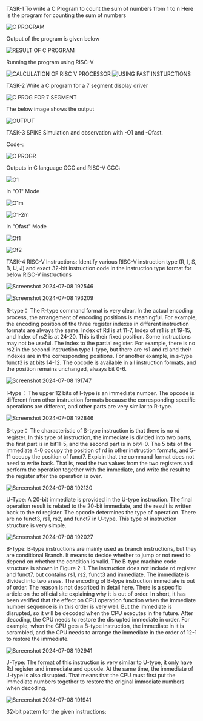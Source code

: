 TASK-1 
To write a C Program to count the sum of numbers from 1 to n
Here is the program for counting the sum of numbers

![C PROGRAM](https://github.com/kavithareddy1706/TASK-1/assets/173707290/0a146378-fa6a-4fd3-a664-de07930febaa)

Output of the program is given below

![RESULT OF C PROGRAM](https://github.com/kavithareddy1706/TASK-1/assets/173707290/6d02b966-a7ba-4778-86d4-95e8acbf2df7)

Running the program using RISC-V

![CALCULATION OF RISC V PROCESSOR](https://github.com/kavithareddy1706/TASK-1/assets/173707290/6851096b-57e3-4e27-ac75-b97c0bdc0b18)
![USING FAST INSTURCTIONS](https://github.com/kavithareddy1706/TASK-1/assets/173707290/d26e3533-153d-42f9-af78-c9f335e7e702)

TASK-2
Write a C program for a 7 segment display driver

![C PROG FOR 7 SEGMENT](https://github.com/kavithareddy1706/TASK-1/assets/173707290/a36bc53e-8019-4a9c-8758-3e3adcedf0a2)

The below image shows the output

![OUTPUT](https://github.com/kavithareddy1706/TASK-1/assets/173707290/a46c8944-1199-4e75-808e-b77004d54952)

TASK-3
SPIKE Simulation and observation with -O1 and -Ofast.

Code-:

![C PROGR](https://github.com/kavithareddy1706/TASK-1/assets/173707290/208da79d-7b41-4a11-af97-02d07c80a749)

Outputs in C language GCC and RISC-V GCC:

![O1](https://github.com/kavithareddy1706/TASK-1/assets/173707290/347dbd02-296c-4af2-bdfd-b6bbd17cbad0)

In "O1" Mode

![O1m](https://github.com/kavithareddy1706/TASK-1/assets/173707290/e9210af2-8531-431d-945d-8a878c9b8e58)

![O1-2m](https://github.com/kavithareddy1706/TASK-1/assets/173707290/bd227202-cbec-440b-8970-11a91025ed87)

In "Ofast" Mode

![Of1](https://github.com/kavithareddy1706/TASK-1/assets/173707290/801a492e-25cb-48b1-af0f-3083f04c6f5d)

![Of2](https://github.com/kavithareddy1706/TASK-1/assets/173707290/e2151f00-5754-4298-a5d8-6b9097bcc568)

TASK-4
RISC-V Instructions:
Identify various RISC-V instruction type (R, I, S, B, U, J) and exact 32-bit instruction code in the instruction type format for below RISC-V instructions 

![Screenshot 2024-07-08 192546](https://github.com/kavithareddy1706/TASK-1/assets/173707290/98e91c13-93f6-4b2c-94b2-cd12dafadd55)


![Screenshot 2024-07-08 193209](https://github.com/kavithareddy1706/TASK-1/assets/173707290/738647e4-4c75-4452-a57f-70d1827a03fe)

 
R-type：
The R-type command format is very clear. In the actual encoding process, the arrangement of encoding positions is meaningful. For example, the encoding position of the three register indexes in different instruction formats are always the same. Index of Rd is at 11-7, Index of rs1 is at 19-15, and Index of rs2 is at 24-20. This is their fixed position. Some instructions may not be useful. The index to the partial register. For example, there is no rs2 in the second instruction type I-type, but there are rs1 and rd and their indexes are in the corresponding positions. For another example, in s-type funct3 is at bits 14-12. The opcode is available in all instruction formats, and the position remains unchanged, always bit 0-6.

![Screenshot 2024-07-08 191747](https://github.com/kavithareddy1706/TASK-1/assets/173707290/23ce93ab-c388-463b-b966-208165af79bb)


I-type：
The upper 12 bits of I-type is an immediate number. The opcode is different from other instruction formats because the corresponding specific operations are different, and other parts are very similar to R-type.

![Screenshot 2024-07-08 192846](https://github.com/kavithareddy1706/TASK-1/assets/173707290/5ecddf03-1c33-4095-b810-f6c5d011efc1)


S-type：
The characteristic of S-type instruction is that there is no rd register. In this type of instruction, the immediate is divided into two parts, the first part is in bit11-5, and the second part is in bit4-0. The 5 bits of the immediate 4-0 occupy the position of rd in other instruction formats, and 5-11 occupy the position of funct7. Explain that the command format does not need to write back. That is, read the two values from the two registers and perform the operation together with the immediate, and write the result to the register after the operation is over.

![Screenshot 2024-07-08 192130](https://github.com/kavithareddy1706/TASK-1/assets/173707290/64a896f9-d4a7-41c3-bbb5-6330449f6471)


U-Type:
A 20-bit immediate is provided in the U-type instruction. The final operation result is related to the 20-bit immediate, and the result is written back to the rd register. The opcode determines the type of operation. There are no funct3, rs1, rs2, and funct7 in U-type. This type of instruction structure is very simple.

![Screenshot 2024-07-08 192027](https://github.com/kavithareddy1706/TASK-1/assets/173707290/1d667757-8091-43c4-b641-1fcf0a2f539b)


B-Type: 
B-type instructions are mainly used as branch instructions, but they are conditional Branch. It means to decide whether to jump or not need to depend on whether the condition is valid. The B-type machine code structure is shown in Figure 2-1. The instruction does not include rd register and funct7, but contains rs1, rs2, funct3 and immediate. The immediate is divided into two areas. The encoding of B-type instruction immediate is out of order. The reason is not described in detail here. There is a specific article on the official site explaining why it is out of order. In short, it has been verified that the effect on CPU operation function when the immediate number sequence is in this order is very well. But the immediate is disrupted, so it will be decoded when the CPU executes in the future. After decoding, the CPU needs to restore the disrupted immediate in order. For example, when the CPU gets a B-type instruction, the immediate in it is scrambled, and the CPU needs to arrange the immediate in the order of 12-1 to restore the immediate.

![Screenshot 2024-07-08 192941](https://github.com/kavithareddy1706/TASK-1/assets/173707290/c0dd9fd8-68c2-4fae-afeb-c3c02a8e5869)


J-Type:
The format of this instruction is very similar to U-type, it only have Rd register and immediate and opcode. At the same time, the immediate of J-type is also disrupted. That means that the CPU must first put the immediate numbers together to restore the original immediate numbers when decoding.

![Screenshot 2024-07-08 191941](https://github.com/kavithareddy1706/TASK-1/assets/173707290/c56807d8-65dc-4f23-80d6-aa7cacc30363)

32-bit pattern for the given instructions:
